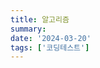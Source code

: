 ```yaml
---
title: 알고리즘
summary:
date: '2024-03-20'
tags: ['코딩테스트']
---
```


[//]: # ()
[//]: # (### 숫자 뒤집기)

[//]: # ()
[//]: # (이 코드는 사용자로부터 배열의 길이와 요소를 입력 받는 기본 틀을 제공해. 이제 남은 부분은 '역순 배열 만들기 로직 구현' 부분을 완성하는 거야. 배열을 역순으로 만드는 로직을 직접 구현해보자. 배열을 뒤집는 가장 간단한 방법 중 하나는 배열의 처음과 끝을 서로 교환하는 것이야. 이 과정을 배열의 중간까지 반복하면 돼.)

[//]: # ()
[//]: # (```java)

[//]: # (public class main)

[//]: # ({)

[//]: # (    public static void main&#40;String[] args&#41; {)

[//]: # (        // 초기 입력 배열 설정)

[//]: # (        int[] arr = {1, 2, 3, 4, 5};)

[//]: # (        int[] result = new int[5];)

[//]: # (        )
[//]: # (        // 1. 역순 배열 만들기 로직 구현)

[//]: # (        for &#40;int i=0; i < result.length; i++&#41;{)

[//]: # (            result[i] = arr[result.length - &#40;i+1&#41;];)

[//]: # (        })

[//]: # ()
[//]: # (        printArray&#40;result&#41;;)

[//]: # ()
[//]: # (        // 2. 제자리에서 배열 요소 뒤집기 로직 구현 -> 메모리 최적화)

[//]: # (        int temp;)

[//]: # (        for &#40;int i = 0; i < arr.length / 2; i++&#41; {)

[//]: # (            temp = arr[i];)

[//]: # (            arr[i] = arr[arr.length - 1 - i];)

[//]: # (            arr[arr.length - 1 - i] = temp;)

[//]: # (        })

[//]: # (        )
[//]: # (        printArray&#40;arr&#41;;)

[//]: # (            )
[//]: # (    })

[//]: # (    )
[//]: # (    // 배열 출력을 위한 메소드)

[//]: # (    public static void printArray&#40;int[] array&#41; {)

[//]: # (        for &#40;int i = 0; i < array.length; i++&#41; {)

[//]: # (            System.out.print&#40;array[i] + &#40;i < array.length - 1 ? ", " : "\n"&#41;&#41;;)

[//]: # (        })

[//]: # (    })

[//]: # (})

[//]: # (```)

[//]: # ()
[//]: # (원본 배열 내에서 요소의 위치를 직접 바꾸는 방법은 추가적인 메모리를 사용하지 않아서 더 효율적이야. 이 방법을 사용하면, 배열의 크기가 커져도 추가 메모리 사용이 없기 때문에 메모리 효율성 측면에서 우수해.)

[//]: # ()
[//]: # (### 문자열 뒤집기)

[//]: # ()
[//]: # (주어진 문자열이 "hello"라면, 이를 뒤집어 "olleh"로 만들어야 해.)

[//]: # ()
[//]: # (문자열도 사실 문자의 배열과 같다고 볼 수 있어. 따라서, 문자열 내의 문자들의 위치를 역순으로 바꿔주면 돼. 자바에서는 StringBuilder 클래스를 사용해서 이 문제를 간단하게 해결할 수 있지만, 문자 배열을 이용해 직접 구현하는 방법도 중요한 학습 포인트가 될 거야.)

[//]: # ()
[//]: # (```java)

[//]: # (public class main)

[//]: # ({)

[//]: # (    public static void main&#40;String[] args&#41; {)

[//]: # (        String str = "hello";)

[//]: # (        String[] strSplit = str.split&#40;""&#41;;)

[//]: # ()
[//]: # (        // 1. 문자열 뒤집기 로직 구현)

[//]: # (        String temp;)

[//]: # (        for&#40;int i=0; i < strSplit.length / 2; i++&#41; {)

[//]: # (            temp = strSplit[i];)

[//]: # (            strSplit[i] = strSplit[strSplit.length - 1 - i];)

[//]: # (            strSplit[strSplit.length - 1 - i] = temp;)

[//]: # (        })

[//]: # (        str = String.join&#40;"", strSplit&#41;;)

[//]: # (    })

[//]: # (})

[//]: # (```)

[//]: # ()
[//]: # (접근 방법은 문자열을 문자 배열로 취급하고, 배열의 요소들을 직접 뒤집어서 문자열을 역순으로 만드는 것이었어. 이 방식은 효율적이고, 문자열을 처리하는 데 있어 유용한 방법 중 하나야. split&#40;""&#41; 메소드를 사용해 문자열을 문자로 구성된 배열로 변환하고, 배열의 앞뒤를 교환하는 방식으로 역순을 만들었어. 마지막으로, String.join&#40;"", strSplit&#41;을 사용하여 문자 배열을 다시 문자열로 합치는 과정을 거쳤어.)

[//]: # ()
[//]: # (StringBuilder를 사용하는 것도 좋은 방법 중 하나임을 기억해둬. 예를 들어, 이 문제를 StringBuilder를 사용해 해결한다면 다음과 같이 더 간단하게 작성할 수 있어)

[//]: # ()
[//]: # (```java)

[//]: # (public class main)

[//]: # ({)

[//]: # (    public static void main&#40;String[] args&#41; {)

[//]: # (        String str = "hello";)

[//]: # (        )
[//]: # (        //  StringBuilder를 이용해서 문자열 뒤집기)

[//]: # (        str = new StringBuilder&#40;str&#41;.reverse&#40;&#41;.toString&#40;&#41;;)

[//]: # (    })

[//]: # (})

[//]: # (```)

[//]: # ()
[//]: # (### 최소공배수, 최대공약수 구하기)

[//]: # ()
[//]: # (최대 공약수는 두 개 이상의 정수의 공통된 약수 중 가장 큰 값이야. 간단히 말해서, 두 수가 주어졌을 때, 이 두 수를 나눌 수 있는 가장 큰 수를 말해. 예를 들어, 48과 18의 공약수는 1, 2, 3, 6이 있는데, 이 중 가장 큰 수는 6이므로 48과 18의 최대 공약수는 6이 되겠지.)

[//]: # ()
[//]: # (최소 공배수는 두 개 이상의 정수의 공통된 배수 중 가장 작은 값이야. 두 수의 공통된 배수는 두 수 모두를 나눌 수 있는 수 중에서 가장 작은 수를 말해. 예를 들어, 48과 18의 배수 중 공통된 배수는 144, 288, 432 등이 있는데, 이 중 가장 작은 수는 144이므로 48과 18의 최소 공배수는 144가 되겠지.)

[//]: # ()
[//]: # (두 개의 자연수가 주어질 때, 이 두 수의 최대 공약수&#40;Greatest Common Divisor, GCD&#41;와 최소 공배수&#40;Least Common Multiple, LCM&#41;를 찾는 프로그램을 작성해야 해.)

[//]: # ()
[//]: # (최대 공약수를 찾는 전통적인 방법 중 하나는 유클리드 호제법을 사용하는 것이야. 두 수 a와 b&#40;a > b&#41;의 최대 공약수는 a를 b로 나눈 나머지 r과 b의 최대 공약수와 같아. 즉, GCD&#40;a, b&#41; = GCD&#40;b, r&#41;이야. 이 과정을 r이 0이 될 때까지 반복하면, 그 때의 b가 최대 공약수가 돼.)

[//]: # ()
[//]: # (```java)

[//]: # (public class main)

[//]: # ({)

[//]: # (    public static void main&#40;String[] args&#41; {)

[//]: # (        int a = 48; // 첫 번째 숫자)

[//]: # (        int b = 18; // 두 번째 숫자)

[//]: # (        )
[//]: # (        // 최대 공약수와 최소 공배수 찾기 로직 구현)

[//]: # (        int gcdValue = gcd&#40;a, b&#41;;)

[//]: # (        int lcmValue = lcm&#40;a, b, gcdValue&#41;;)

[//]: # (        )
[//]: # (        // 결과 출력)

[//]: # (        System.out.print&#40;"gcdValue: " + gcdValue + ", lcmValue: " + lcmValue&#41;;)

[//]: # (    })

[//]: # (    )
[//]: # (    // 최대 공약수를 찾는 메소드)

[//]: # (    public static int gcd&#40;int a, int b&#41; {)

[//]: # (        while &#40;b != 0&#41; {)

[//]: # (            int temp = b;)

[//]: # (            b = a % b;)

[//]: # (            a = temp;)

[//]: # (        })

[//]: # (        return a;)

[//]: # (    })

[//]: # (    )
[//]: # (    // 최소 공배수를 찾는 메소드)

[//]: # (    public static int lcm&#40;int a, int b, int gcdValue&#41; {)

[//]: # (        return &#40;a * b&#41; / gcdValue;)

[//]: # (    })

[//]: # (})

[//]: # ()
[//]: # (```)

[//]: # ()
[//]: # (gcd 메소드는 유클리드 호제법을 사용해 최대 공약수를 계산해.)

[//]: # (lcm 메소드는 계산된 최대 공약수를 사용해 최소 공배수를 구해. 최소 공배수는 두 수의 곱을 최대 공약수로 나눈 값이야.)

[//]: # (메인 메소드에서는 두 수에 대한 최대 공약수와 최소 공배수를 계산하고 결과를 출력해.)

[//]: # ()
[//]: # (### 소수찾기)

[//]: # ()
[//]: # (소수는 1과 자기 자신 외에는 어떤 수로도 나눌 수 없는 1보다 큰 자연수를 의미해. 예를 들어, 2, 3, 5, 7, 11, 13 등이 있지.)

[//]: # ()
[//]: # (소수를 찾는 문제는 여러 방법이 있지만, 가장 대표적인 방법 중 하나는 에라토스테네스의 체 알고리즘을 사용하는 것이야. 이 알고리즘의 기본 아이디어는 다음과 같아:)

[//]: # ()
[//]: # (#### 에라토스테네스의 체 알고리즘의 핵심 원리)

[//]: # ()
[//]: # (모든 숫자는 소수이거나, 소수의 배수 중 하나야. 그러므로, 소수의 배수를 제거하면 남는 숫자는 모두 소수가 돼.)

[//]: # (알고리즘의 핵심은 소수의 배수들을 순차적으로 제거해 나가는 것이야. 이 때, i의 제곱이 N보다 클 때까지만 반복하면 되는 이유는, i의 제곱 미만의 배수들은 이미 이전 소수들의 배수를 제거하는 과정에서 체크되었기 때문이야.)

[//]: # ()
[//]: # (```java)

[//]: # (import java.util.ArrayList;)

[//]: # (import java.util.List;)

[//]: # ()
[//]: # (public class Main {)

[//]: # (    public static void main&#40;String[] args&#41; {)

[//]: # (        int N = 30; // 찾고자 하는 범위의 상한)

[//]: # (        )
[//]: # (        // 에라토스테네스의 체 알고리즘을 사용하여 소수 찾기 로직 구현)

[//]: # (        List<Integer> primeNumbers = findPrimes&#40;N&#41;;)

[//]: # (        System.out.println&#40;primeNumbers.toString&#40;&#41;&#41;; // 결과 출력)

[//]: # (    })

[//]: # (    )
[//]: # (    // 에라토스테네스의 체를 구현한 메소드)

[//]: # (    public static List<Integer> findPrimes&#40;int N&#41; {)

[//]: # (        boolean[] primeCheckes = new boolean[N+1];)

[//]: # (        List<Integer> primes = new ArrayList<>&#40;&#41;;)

[//]: # ()
[//]: # (        for &#40;int i = 2; i <= N; i++&#41; {)

[//]: # (            primeCheckes[i] = true; // 2부터 N까지 true로 초기화)

[//]: # (        })

[//]: # ()
[//]: # (        for &#40;int i = 2; i * i <= N; i++&#41; {)

[//]: # (            if &#40;primeCheckes[i]&#41; {)

[//]: # (                for &#40;int j = i * i; j <= N; j += i&#41; {)

[//]: # (                    primeCheckes[j] = false; // i의 배수들을 false로 설정)

[//]: # (                })

[//]: # (            })

[//]: # (        })

[//]: # ()
[//]: # (        for &#40;int i = 2; i <= N; i++&#41; {)

[//]: # (            if &#40;primeCheckes[i]&#41; {)

[//]: # (                primes.add&#40;i&#41;; // 소수 목록에 추가)

[//]: # (            })

[//]: # (        })

[//]: # ()
[//]: # (        return primes;)

[//]: # (    })

[//]: # (})

[//]: # (```)

[//]: # ()
[//]: # (### 피보나치 수열)

[//]: # ()
[//]: # (피보나치 수열의 N번째 수를 찾는 프로그램을 작성해야 해. 피보나치 수열은 첫 번째 수와 두 번째 수가 1이고, 그 이후의 모든 수는 바로 앞 두 수의 합으로 이루어진 수열이야.)

[//]: # ()
[//]: # (재귀 함수 사용: 간결하고 이해하기 쉽지만, 큰 N에 대해 성능 문제가 발생할 수 있어.)

[//]: # (반복문 사용: 재귀보다 효율적이며, 큰 N에 대해서도 빠르게 결과를 얻을 수 있어.)

[//]: # ()
[//]: # (#### 반복문을 이용한  피보나치 수열)

[//]: # ()
[//]: # (이 코드는 N번째 피보나치 수를 찾기 위해 반복문을 사용한 방법이야. 피보나치 수열의 특성상, 각 숫자는 바로 앞의 두 숫자의 합이기 때문에, 두 변수를 사용하여 이전 두 숫자를 저장하고 갱신해 나가며 N번째 수를 찾아가는 방식이야.)

[//]: # ()
[//]: # (```java)

[//]: # (public class main  {)

[//]: # (    public static void main&#40;String[] args&#41; {)

[//]: # (        int N = 10; // 찾고자 하는 피보나치 수열의 위치)

[//]: # (        )
[//]: # (        // 피보나치 수열의 N번째 수를 찾는 로직 구현)

[//]: # (        int result = fibonacci&#40;N&#41;;)

[//]: # (        )
[//]: # (        // 결과 출력)

[//]: # (        System.out.println&#40;"The " + N + "th Fibonacci number is: " + result&#41;;)

[//]: # (    })

[//]: # (    )
[//]: # (    // 피보나치 수열을 구하는 함수 &#40;반복문 사용&#41;)

[//]: # (    public static int fibonacci&#40;int N&#41; {)

[//]: # (        if&#40;N <= 1&#41;{)

[//]: # (            return N;)

[//]: # (        })

[//]: # (        int a = 0;)

[//]: # (        int b = 1;)

[//]: # (        int next = 0;)

[//]: # (        for&#40;int i=2; i<=N; i++&#41;{)

[//]: # (            next = a + b;)

[//]: # (            a = b;)

[//]: # (            b = next;)

[//]: # (        })

[//]: # (        return b;)

[//]: # (    })

[//]: # (})

[//]: # (```)

[//]: # ()
[//]: # (```python)

[//]: # (def fibonacci&#40;n, memo={}&#41;:)

[//]: # (    # 기본 조건)

[//]: # (    if n in memo:)

[//]: # (        return memo[n])

[//]: # (    elif n <= 2:)

[//]: # (        return 1)

[//]: # (        )
[//]: # (    memo[n] = fibonacci&#40;n-1, memo&#41; + fibonacci&#40;n-2, memo&#41;)

[//]: # (    return memo[n])

[//]: # ()
[//]: # (# 테스트 케이스)

[//]: # (print&#40;fibonacci&#40;3&#41;&#41;  # 예상 출력: 2)

[//]: # (print&#40;fibonacci&#40;5&#41;&#41;  # 예상 출력: 5)

[//]: # (```)

[//]: # ()
[//]: # (#### 행렬 거듭제곱을 이용한 피보나치 수열)

[//]: # ()
[//]: # (행렬 거듭제곱을 빠르게 계산하는 알고리즘&#40;예: 분할 정복을 이용한 거듭제곱&#41;으로 N번째 피보나치 수를 더 빠르게 구할 수 있어. 이 방법의 시간 복잡도는 O&#40;log N&#41;으로, 매우 큰 N에 대해서도 효율적으로 계산할 수 있어.)

[//]: # ()
[//]: # (```java)

[//]: # (public class FibonacciMatrix {)

[//]: # (    public static void main&#40;String[] args&#41; {)

[//]: # (        int N = 10;)

[//]: # (        int[][] result = fibonacci&#40;N&#41;;)

[//]: # (        System.out.println&#40;"The " + N + "th Fibonacci number is: " + result[0][1]&#41;;)

[//]: # (    })

[//]: # ()
[//]: # (    // 피보나치 수를 계산하는 메서드)

[//]: # (    public static int[][] fibonacci&#40;int N&#41; {)

[//]: # (        int[][] base = {{1, 1}, {1, 0}};)

[//]: # (        return matrixPower&#40;base, N&#41;;)

[//]: # (    })

[//]: # ()
[//]: # (    // 행렬 거듭제곱을 계산하는 메서드 &#40;분할 정복 방법&#41;)

[//]: # (    public static int[][] matrixPower&#40;int[][] base, int exponent&#41; {)

[//]: # (        if &#40;exponent == 1&#41; {)

[//]: # (            return base;)

[//]: # (        } else if &#40;exponent % 2 == 0&#41; {)

[//]: # (            int[][] half = matrixPower&#40;base, exponent / 2&#41;;)

[//]: # (            return matrixMultiply&#40;half, half&#41;;)

[//]: # (        } else {)

[//]: # (            int[][] half = matrixPower&#40;base, &#40;exponent - 1&#41; / 2&#41;;)

[//]: # (            return matrixMultiply&#40;matrixMultiply&#40;half, half&#41;, base&#41;;)

[//]: # (        })

[//]: # (    })

[//]: # ()
[//]: # (    // 두 행렬을 곱하는 메서드)

[//]: # (    public static int[][] matrixMultiply&#40;int[][] a, int[][] b&#41; {)

[//]: # (        int[][] result = new int[2][2];)

[//]: # (        for &#40;int i = 0; i < 2; i++&#41; {)

[//]: # (            for &#40;int j = 0; j < 2; j++&#41; {)

[//]: # (                for &#40;int k = 0; k < 2; k++&#41; {)

[//]: # (                    result[i][j] += a[i][k] * b[k][j];)

[//]: # (                })

[//]: # (            })

[//]: # (        })

[//]: # (        return result;)

[//]: # (    })

[//]: # (})

[//]: # ()
[//]: # (```)

[//]: # ()
[//]: # (#### 메모이제이션 방법을 이용한 피보나치 수열)

[//]: # ()
[//]: # (```java)

[//]: # (public class main {)

[//]: # (    private static int[] memo;)

[//]: # ()
[//]: # (    public static void main&#40;String[] args&#41; {)

[//]: # (        System.out.println&#40;doit&#40;2&#41;&#41;;)

[//]: # (        System.out.println&#40;doit&#40;5&#41;&#41;;)

[//]: # (    })

[//]: # ()
[//]: # (    public static int doit&#40;int n&#41;{)

[//]: # (        memo = new int[n+1];)

[//]: # ()
[//]: # (        for&#40;int i = 0; i <= n; i++&#41; {)

[//]: # (            memo[i] = -1;)

[//]: # (        })

[//]: # ()
[//]: # (        return fib&#40;n&#41;;)

[//]: # (    })

[//]: # (    )
[//]: # (    public static int fib&#40;int n&#41; {)

[//]: # (        if&#40;memo[n] != -1&#41;{)

[//]: # (            return memo[n];)

[//]: # (        })

[//]: # ()
[//]: # (        if&#40;n <= 1&#41; {)

[//]: # (            return n;)

[//]: # (        })

[//]: # ()
[//]: # (        memo[n] = fib&#40;n-1&#41; + fib&#40;n-2&#41;;)

[//]: # (        return memo[n];)

[//]: # (    })

[//]: # ()
[//]: # (    )
[//]: # (})

[//]: # (```)

[//]: # ()
[//]: # (메모이제이션 방법으로 계산하는 자바 코드야. doit 메소드에서 피보나치 수를 계산하기 전에 메모이제이션을 위한 배열 memo를 초기화하고, fib 메소드를 통해 실제 계산을 진행해. 이렇게 하면, 피보나치 수를 효율적으로 계산할 수 있어.)

[//]: # ()
[//]: # (### 이진 검색 구현하기)

[//]: # ()
[//]: # (정렬된 배열과 타겟 숫자가 주어졌을 때, 이진 검색을 사용하여 타겟 숫자의 인덱스를 찾아라. 만약 타겟 숫자가 배열 내에 없다면 -1을 반환해라.)

[//]: # ()
[//]: # (*문제 해결 방법*)

[//]: # ()
[//]: # (1. 배열의 가장 낮은 인덱스를 low, 가장 높은 인덱스를 high로 설정한다.)

[//]: # (2. 배열의 중간 지점을 mid로 정하고, mid 인덱스의 요소가 타겟 숫자인지 확인한다.)

[//]: # (3. 만약 mid 인덱스의 요소가 타겟 숫자보다 크다면, 타겟 숫자는 mid의 왼쪽에 있으므로 high를 mid - 1로 조정한다.)

[//]: # (4. 만약 mid 인덱스의 요소가 타겟 숫자보다 작다면, 타겟 숫자는 mid의 오른쪽에 있으므로 low를 mid + 1로 조정한다.)

[//]: # (5. low가 high보다 커지면, 타겟 숫자가 배열 내에 없는 것으로 간주하고 -1을 반환한다.)

[//]: # (6. 위 과정을 반복하면서 타겟 숫자의 인덱스를 찾는다.)

[//]: # ()
[//]: # (```java)

[//]: # (public class main {)

[//]: # (    public static void main&#40;String[] args&#41; {)

[//]: # (        int[] nums = {-1, 0, 3, 5, 9, 12}; // 정렬된 배열)

[//]: # (        int target = 9; // 찾고자 하는 타겟 숫자)

[//]: # (        )
[//]: # (        int result = binarySearch&#40;nums, target&#41;;)

[//]: # (        System.out.println&#40;"Index of target &#40;" + target + "&#41;: " + result&#41;;)

[//]: # (    })

[//]: # ()
[//]: # (    public static int binarySearch&#40;int[] nums, int target&#41; {)

[//]: # (        int low = 0, high = nums.length - 1;)

[//]: # ()
[//]: # (        while &#40;low <= high&#41; {)

[//]: # (            int mid = low + &#40;high - low&#41; / 2;)

[//]: # ()
[//]: # (            if &#40;nums[mid] == target&#41; {)

[//]: # (                return mid;)

[//]: # (            } else if &#40;nums[mid] < target&#41; {)

[//]: # (                low = mid + 1;)

[//]: # (            } else {)

[//]: # (                high = mid - 1;)

[//]: # (            })

[//]: # (        })

[//]: # ()
[//]: # (        return -1;)

[//]: # (    })

[//]: # (})

[//]: # (```)

[//]: # ()
[//]: # (변형 숫자의 제곱근 찾기)

[//]: # ()
[//]: # (```java)

[//]: # (public class main {)

[//]: # (    public static void main&#40;String[] args&#41; {)

[//]: # (        int x1 = 4;)

[//]: # (        int x2 = 8;)

[//]: # (        )
[//]: # (        Solution solution = new Solution&#40;&#41;;)

[//]: # (        )
[//]: # (        System.out.println&#40;x1 + "'s square root: " + solution.mySqrt&#40;x1&#41;&#41;;)

[//]: # (        System.out.println&#40;x2 + "'s square root: " + solution.mySqrt&#40;x2&#41;&#41;;)

[//]: # (    })

[//]: # (    )
[//]: # (    static class Solution {)

[//]: # (        public int mySqrt&#40;int x&#41; {)

[//]: # (            long start = 0, end = x;)

[//]: # (            while &#40;start <= end&#41; {)

[//]: # (                long mid = start + &#40;end - start&#41; / 2;)

[//]: # (                long sqrt = mid * mid;)

[//]: # (                if&#40;sqrt == x&#41;{)

[//]: # (                    return &#40;int&#41; mid;)

[//]: # (                } else if&#40;sqrt < x&#41;{)

[//]: # (                    start = mid + 1;)

[//]: # (                } else {)

[//]: # (                    end = mid - 1;)

[//]: # (                })

[//]: # (            })

[//]: # (            return &#40;int&#41;end;)

[//]: # (        })

[//]: # (    })

[//]: # (})

[//]: # (```)

[//]: # ()
[//]: # (### 두 수의 합 찾기)

[//]: # ()
[//]: # (정수 배열 nums와 타겟 숫자 target이 주어질 때, nums 배열 내 두 숫자의 합이 target이 되게 하는 두 숫자의 인덱스를 배열로 반환해야 해. 각 입력에 정확히 하나의 솔루션이 있다고 가정하며, 같은 요소를 두 번 사용할 수 없어.)

[//]: # ()
[//]: # (*문제 해결 방법*)

[//]: # ()
[//]: # (1. 배열을 순회하면서 각 요소를 검사해.)

[//]: # (2. 현재 요소와 타겟 숫자 사이의 차이를 계산하고, 이 차이가 해시 테이블 내에 이미 존재하는지 확인해.)

[//]: # (3. 만약 차이가 해시 테이블 내에 존재한다면, 현재 요소의 인덱스와 차이가 존재하는 요소의 인덱스를 배열로 반환해.)

[//]: # (4. 그렇지 않다면, 현재 요소와 해당 인덱스를 해시 테이블에 저장해.)

[//]: # ()
[//]: # (```java)

[//]: # (import java.util.HashMap;)

[//]: # (import java.util.Map;)

[//]: # ()
[//]: # (public class main {)

[//]: # (    public static void main&#40;String[] args&#41; {)

[//]: # (        int[] nums = {2, 7, 11, 15};)

[//]: # (        int target = 9;)

[//]: # (        )
[//]: # (        int[] result = twoSum&#40;nums, target&#41;;)

[//]: # (        System.out.println&#40;"Indices of the two numbers are: [" + result[0] + ", " + result[1] + "]"&#41;;)

[//]: # (    })

[//]: # ()
[//]: # (    public static int[] twoSum&#40;int[] nums, int target&#41; {)

[//]: # (        Map<Integer, Integer> numMap = new HashMap<>&#40;&#41;;)

[//]: # (        for&#40;int i=0; i < nums.length; i++&#41;{)

[//]: # (            int complement = target - nums[i];)

[//]: # (            if&#40;numMap.containsKey&#40;complement&#41;&#41; {)

[//]: # (                return new int[] {numMap.get&#40;complement&#41;, i};)

[//]: # (            })

[//]: # (            numMap.put&#40;nums[i], i&#41;;)

[//]: # (        })

[//]: # ()
[//]: # (        throw new IllegalArgumentException&#40;"error"&#41;;)

[//]: # (    })

[//]: # (})

[//]: # (```)

[//]: # ()
[//]: # (### 회문 판별하기)

[//]: # ()
[//]: # (주어진 문자열이 회문인지 아닌지를 판별하는 함수를 작성해야 해. 여기서 고려해야 할 것은, 대소문자를 구분하지 않고, 영문자와 숫자만을 대상으로 판별한다는 점이야.)

[//]: # ()
[//]: # (*문제 해결 방법*)

[//]: # ()
[//]: # (1. 문자열을 전처리하여 영문자와 숫자만 남기고, 모두 소문자로 변환한다.)

[//]: # (2. 전처리된 문자열의 앞뒤를 차례대로 비교해 나가면서 회문인지 확인한다.)

[//]: # (3. 전체 문자열을 반으로 나누어 비교하면 충분하다. 문자열의 길이가 홀수라면 중앙 문자는 비교에서 제외한다.)

[//]: # ()
[//]: # (```java)

[//]: # (public class Main {)

[//]: # (    public static void main&#40;String[] args&#41; {)

[//]: # (        String s = "A man, a plan, a canal: Panama";)

[//]: # (        boolean isPalindrome = isPalindrome&#40;s&#41;;)

[//]: # (        System.out.println&#40;"Is palindrome: " + isPalindrome&#41;;)

[//]: # (    })

[//]: # ()
[//]: # (    public static boolean isPalindrome&#40;String s&#41; {)

[//]: # (        String filteredString = s.replaceAll&#40;"[^a-zA-Z0-9]", ""&#41;.toLowerCase&#40;&#41;;)

[//]: # ()
[//]: # (        for&#40;int i = 0; i < filteredString.length&#40;&#41; / 2; i++&#41;{)

[//]: # (            if&#40;filteredString.charAt&#40;i&#41; != filteredString.charAt&#40;filteredString.length&#40;&#41; - 1 - i&#41;&#41;{            )

[//]: # (                return false;)

[//]: # (            })

[//]: # (        })

[//]: # (        )
[//]: # (        return true; // 회문임)

[//]: # (    })

[//]: # (})

[//]: # (```)

[//]: # ()
[//]: # (### 연속된 부분 배열의 최대 합 찾기)

[//]: # ()
[//]: # (정수로 이루어진 배열이 주어졌을 때, 그 배열의 연속된 부분 배열&#40;subarray&#41; 중에서 합이 최대가 되는 부분 배열의 합을 찾아라.)

[//]: # ()
[//]: # (*문제 해결 방법*)

[//]: # ()
[//]: # (*카데인 알고리즘&#40;Kadane's Algorithm&#41;* 사용해  이것은 현재까지의 부분 최대합을 계속 추적하면서 배열을 한 번만 순회해 최대 부분 배열의 합을 찾는 방법이야.)

[//]: # (각 단계에서, 현재 요소를 포함한 부분 배열의 최대 합을 계산하고, 이 값이 최대 합보다 큰지 비교해. 최대 합을 갱신해 가면서 배열의 끝에 도달할 때까지 이 과정을 반복해.)

[//]: # ()
[//]: # (```java)

[//]: # (public class MaxSubarraySum {)

[//]: # (    public static void main&#40;String[] args&#41; {)

[//]: # (        int[] nums = {-2, 1, -3, 4, -1, 2, 1, -5, 4};)

[//]: # (        int maxSum = maxSubArray&#40;nums&#41;;)

[//]: # (        System.out.println&#40;"Maximum subarray sum is: " + maxSum&#41;;)

[//]: # (    })

[//]: # ()
[//]: # (    public static int maxSubArray&#40;int[] nums&#41; {)

[//]: # (        int maxSoFar = nums[0], maxEndingHere = nums[0];)

[//]: # (        for &#40;int i = 1; i < nums.length; i++&#41; {)

[//]: # (            // 현재 요소를 포함시킨 부분 배열의 최대 합 계산)

[//]: # (            maxEndingHere = Math.max&#40;nums[i], maxEndingHere + nums[i]&#41;;)

[//]: # (            // 최대 부분 배열 합 갱신)

[//]: # (            maxSoFar = Math.max&#40;maxSoFar, maxEndingHere&#41;;)

[//]: # (        })

[//]: # (        return maxSoFar;)

[//]: # (    })

[//]: # (})

[//]: # (```)

[//]: # ()
[//]: # (#### 카데인 알고리즘의 기본 원리)

[//]: # ()
[//]: # (카데인 알고리즘은 두 개의 변수를 사용해 배열을 한 번만 순회하면서 문제를 해결해:)

[//]: # ()
[//]: # (maxEndingHere: 배열의 각 위치에서 끝나는 최대 부분 배열의 합. 이 값은 현재까지의 최대 부분 배열의 합을 나타내며, 현재 요소를 포함하여 계산되어야 해. 만약 maxEndingHere가 음수가 되면, 새로운 부분 배열의 시작점을 고려할 수 있어. 즉, maxEndingHere = Math.max&#40;nums[i], maxEndingHere + nums[i]&#41;를 통해 계산돼.)

[//]: # (maxSoFar: 지금까지 찾은 최대 부분 배열의 합. 이 값은 maxEndingHere의 값이 갱신될 때마다 최대값을 비교하여 업데이트될 수 있어. 즉, maxSoFar = Math.max&#40;maxSoFar, maxEndingHere&#41;로 계산돼.)

[//]: # ()
[//]: # (#### 알고리즘의 작동 방식)

[//]: # ()
[//]: # (배열의 첫 번째 요소를 maxEndingHere와 maxSoFar의 초기값으로 설정해.)

[//]: # (배열의 두 번째 요소부터 시작해 각 요소에 대해 다음을 수행해:)

[//]: # (현재 요소를 포함시킨 최대 부분 배열의 합&#40;maxEndingHere&#41;을 계산해. 여기서 현재 요소 자체와 현재 요소를 포함한 이전의 부분 배열의 합 중 더 큰 값을 선택해.)

[//]: # (maxSoFar를 maxEndingHere와 비교하여 필요한 경우 갱신해.)

[//]: # (모든 요소를 검사한 후 maxSoFar가 전체 배열의 최대 부분 배열의 합이 돼.)

[//]: # ()
[//]: # (#### 순회 방식)

[//]: # ()
[//]: # (```md)

[//]: # (초기 상태: maxEndingHere = 0, maxSoFar = -∞ &#40;혹은 배열의 첫 번째 요소로 초기화할 수도 있음&#41;)

[//]: # ()
[//]: # (순회 과정)

[//]: # (i=0 &#40;요소: -2&#41;, maxEndingHere = max&#40;-2, 0 + &#40;-2&#41;&#41; = -2, maxSoFar = max&#40;-∞, -2&#41; = -2)

[//]: # (i=1 &#40;요소: 1&#41;, maxEndingHere = max&#40;1, -2 + 1&#41; = 1, maxSoFar = max&#40;-2, 1&#41; = 1)

[//]: # (i=2 &#40;요소: -3&#41;, maxEndingHere = max&#40;-3, 1 + &#40;-3&#41;&#41; = -2, maxSoFar = max&#40;1, -2&#41; = 1)

[//]: # (i=3 &#40;요소: 4&#41;, maxEndingHere = max&#40;4, -2 + 4&#41; = 4, maxSoFar = max&#40;1, 4&#41; = 4)

[//]: # (i=4 &#40;요소: -1&#41;, maxEndingHere = max&#40;-1, 4 + &#40;-1&#41;&#41; = 3, maxSoFar = max&#40;4, 3&#41; = 4)

[//]: # (i=5 &#40;요소: 2&#41;, maxEndingHere = max&#40;2, 3 + 2&#41; = 5, maxSoFar = max&#40;4, 5&#41; = 5)

[//]: # (i=6 &#40;요소: 1&#41;, maxEndingHere = max&#40;1, 5 + 1&#41; = 6, maxSoFar = max&#40;5, 6&#41; = 6)

[//]: # (i=7 &#40;요소: -5&#41;, maxEndingHere = max&#40;-5, 6 + &#40;-5&#41;&#41; = 1, maxSoFar = max&#40;6, 1&#41; = 6)

[//]: # (i=8 &#40;요소: 4&#41;, maxEndingHere = max&#40;4, 1 + 4&#41; = 5, maxSoFar = max&#40;6, 5&#41; = 6)

[//]: # ()
[//]: # (순회 완료)

[//]: # (순회가 완료되었을 때, maxSoFar의 값이 6으로, 이는 주어진 배열의 연속된 부분 배열 중 최대 합을 나타내. 이 최대 합을 가진 연속된 부분 배열은 [4, -1, 2, 1]로, 합이 6이 되는 부분이야.)

[//]: # (```)

[//]: # ()
[//]: # (#### 기출변형)

[//]: # ()
[//]: # (**"최대 수익 구하기"**에 관한 문제입니다. 주식의 일일 가격이 주어졌을 때, 한 번의 거래로 얻을 수 있는 최대 수익을 계산해야 합니다. 여기서 한 번의 거래는 주식을 한 번 사고 팔아 수익을 얻는 것을 의미합니다.)

[//]: # ()
[//]: # (주어진 배열 prices는 여러 날에 걸친 주식의 가격을 나타냅니다. prices[i]는 주식이 i번째 날에 가지는 가격입니다. 단 한 번의 거래로 얻을 수 있는 최대 수익을 반환하세요. 만약 어떤 거래로도 수익을 얻을 수 없다면 0을 반환하세요.)

[//]: # ()
[//]: # (```java)

[//]: # (public class main {)

[//]: # (    public static void main&#40;String[] args&#41; {)

[//]: # (        int[] prices1 = {7, 1, 5, 3, 6, 4};)

[//]: # (        int[] prices2 = {7, 6, 4, 3, 1};)

[//]: # (        )
[//]: # (        Solution solution = new Solution&#40;&#41;;)

[//]: # (        )
[//]: # (        System.out.println&#40;"Maximum profit for prices1: " + solution.maxProfit&#40;prices1&#41;&#41;;)

[//]: # (        System.out.println&#40;"Maximum profit for prices2: " + solution.maxProfit&#40;prices2&#41;&#41;;)

[//]: # (    })

[//]: # (    )
[//]: # (    static class Solution {)

[//]: # (        public int maxProfit&#40;int[] prices&#41; {)

[//]: # (            int minPrice = Integer.MAX_VALUE, maxProfit = 0;)

[//]: # ()
[//]: # (            for &#40;int i=0; i < prices.length; i++&#41;{            )

[//]: # (                minPrice = Math.min&#40;prices[i], minPrice&#41;;)

[//]: # (                int profit = prices[i] - minPrice;)

[//]: # (                maxProfit = Math.max&#40;maxProfit, profit&#41;;)

[//]: # (            })

[//]: # ()
[//]: # (            return maxProfit;)

[//]: # (        })

[//]: # (    })

[//]: # (})

[//]: # (```)

[//]: # ()
[//]: # (### 회전된 정렬된 배열에서 최소값 찾기)

[//]: # ()
[//]: # (정렬된 배열이 있고, 이 배열이 미리 알려지지 않은 특정 피벗을 기준으로 회전되었다고 가정해. 예를 들어, 배열 [0,1,2,4,5,6,7]이 있을 때, 이 배열을 3번째 인덱스에서 회전시키면 [4,5,6,7,0,1,2]가 돼. 이런 회전된 배열에서 최소값을 찾는 함수를 작성해야 해.)

[//]: # ()
[//]: # (회전된 정렬된 배열에서는 배열의 일부가 여전히 정렬되어 있음을 이용할 수 있어. 이진 검색과 유사한 방식으로 문제를 접근하지만, 중간점&#40;middle&#41;을 기준으로 어느 쪽이 정렬된 상태인지 판별하고, 최소값이 포함될 가능성이 있는 쪽을 선택하여 검색 범위를 좁혀 나가야 해.)

[//]: # (시작점&#40;start&#41;과 종료점&#40;end&#41; 사이에서 중간점&#40;middle&#41;을 찾고, 중간점이 시작점보다 큰지, 또는 종료점보다 작은지를 검사하여 검색 범위를 좁혀 나가면서 최소값을 찾아야 해.)

[//]: # ()
[//]: # (```java)

[//]: # (public class FindMinimumInRotatedSortedArray {)

[//]: # (    public static void main&#40;String[] args&#41; {)

[//]: # (        int[] nums = {5,6,7,0,1,2,3};)

[//]: # (        int min = findMin&#40;nums&#41;;)

[//]: # (        System.out.println&#40;"The minimum element is " + min&#41;;)

[//]: # (    })

[//]: # ()
[//]: # (    public static int findMin&#40;int[] nums&#41; {)

[//]: # (        int start = 0, end = nums.length - 1;)

[//]: # (        while &#40;start < end&#41; {)

[//]: # (            int mid = start + &#40;end - start&#41; / 2;)

[//]: # (            if &#40;nums[mid] > nums[end]&#41; {)

[//]: # (                // 최소값은 mid보다 오른쪽에 있음)

[//]: # (                start = mid + 1;)

[//]: # (            } else {)

[//]: # (                // 최소값은 mid 이하에 있음)

[//]: # (                end = mid;)

[//]: # (            })

[//]: # (        })

[//]: # (        return nums[start]; // 또는 nums[end]; 둘 다 같은 위치를 가리킴)

[//]: # (    })

[//]: # (})

[//]: # (```)

[//]: # ()
[//]: # (### 정수를 로마 숫자로 변환하기)

[//]: # ()
[//]: # (로마 숫자는 일곱 개의 다른 기호로 나타납니다: I, V, X, L, C, D와 M입니다.)

[//]: # ()
[//]: # (기호 값)

[//]: # (I 1)

[//]: # (V 5)

[//]: # (X 10)

[//]: # (L 50)

[//]: # (C 100)

[//]: # (D 500)

[//]: # (M 1000)

[//]: # (예를 들어, 로마 숫자 2는 II로 쓰이며, 단순히 두 개의 1을 나란히 쓴 것과 같습니다. 12는 XII로 쓰이며, 이는 X + II입니다. 27은 XXVII, 즉 XX + V + II입니다.)

[//]: # ()
[//]: # (로마 숫자는 보통 왼쪽에서 오른쪽으로 큰 숫자에서 작은 숫자 순으로 쓰입니다. 하지만 네 가지 특별한 경우에는 작은 숫자가 큰 숫자의 왼쪽에 옵니다.)

[//]: # ()
[//]: # (IV &#40;4&#41;)

[//]: # (IX &#40;9&#41;)

[//]: # (XL &#40;40&#41;)

[//]: # (XC &#40;90&#41;)

[//]: # (CD &#40;400&#41;)

[//]: # (CM &#40;900&#41;)

[//]: # (주어진 정수를 로마 숫자로 변환하는 프로그램을 작성하세요.)

[//]: # ()
[//]: # (이 문제를 해결하기 위해, 가장 큰 값부터 시작하여 주어진 숫자를 줄여나갈 수 있는 로마 숫자의 값을 찾아 문자열에 추가하는 방식으로 접근할 수 있습니다. 각 단계에서 사용할 수 있는 가장 큰 값을 찾아 그 값을 주어진 숫자에서 빼고, 해당 로마 숫자를 결과 문자열에 추가합니다. 이 과정을 주어진 숫자가 0이 될 때까지 반복합니다.)

[//]: # ()
[//]: # (```java)

[//]: # (static class Solution {)

[//]: # (    public String intToRoman&#40;int num&#41; {)

[//]: # (        int[] values = {1000, 900, 500, 400, 100, 90, 50, 40, 10, 9, 5, 4, 1};)

[//]: # (        String[] symbols = {"M", "CM", "D", "CD", "C", "XC", "L", "XL", "X", "IX", "V", "IV", "I"};)

[//]: # (        )
[//]: # (        StringBuilder roman = new StringBuilder&#40;&#41;;)

[//]: # (        )
[//]: # (        for &#40;int i = 0; i < values.length; i++&#41; {)

[//]: # (            while &#40;num >= values[i]&#41; {)

[//]: # (                num -= values[i];)

[//]: # (                roman.append&#40;symbols[i]&#41;;)

[//]: # (            })

[//]: # (        })

[//]: # (        )
[//]: # (        return roman.toString&#40;&#41;;)

[//]: # (    })

[//]: # (})

[//]: # (```)

[//]: # ()
[//]: # (### 유효한 괄호 검사)

[//]: # ()
[//]: # (주어진 문자열 s가 유효한 괄호로만 구성되어 있는지 확인하세요. 유효한 괄호 문자열이란 다음과 같은 조건을 만족하는 문자열입니다:)

[//]: # ()
[//]: # (열린 괄호는 반드시 같은 타입의 괄호로만 닫혀야 합니다.)

[//]: # (열린 괄호는 올바른 순서로 닫혀야 합니다.)

[//]: # ()
[//]: # (```java)

[//]: # (static class Solution {)

[//]: # (    public boolean isValid&#40;String s&#41; {)

[//]: # (        Stack<Character> stack = new Stack<>&#40;&#41;;)

[//]: # (        for &#40;char c : s.toCharArray&#40;&#41;&#41; {)

[//]: # (            if &#40;c == '&#40;'&#41; stack.push&#40;'&#41;'&#41;;)

[//]: # (            else if &#40;c == '['&#41; stack.push&#40;']'&#41;;)

[//]: # (            else if &#40;c == '{'&#41; stack.push&#40;'}'&#41;;)

[//]: # (            else if &#40;stack.isEmpty&#40;&#41; || stack.pop&#40;&#41; != c&#41; return false;)

[//]: # (        })

[//]: # (        return stack.isEmpty&#40;&#41;;)

[//]: # (    })

[//]: # (})

[//]: # (```)

[//]: # ()
[//]: # (### 슬라이딩 윈도우&#40;Sliding Window&#41; 알고리즘)

[//]: # ()
[//]: # (슬라이딩 윈도우 알고리즘은 배열이나 리스트의 일정 범위의 요소들을 연속적으로 살펴보면서 문제를 해결하는 기법입니다. "윈도우"는 배열의 연속적인 부분을 의미하며, 이 윈도우를 배열 전체를 훑을 때까지 한 칸씩 "슬라이드"시키면서 각 위치에서의 문제&#40;예: 최대합, 최소값, 특정 조건 만족 여부 등&#41;를 해결합니다.)

[//]: # ()
[//]: # (슬라이딩 윈도우의 주요 특징:)

[//]: # (고정된 크기의 윈도우: 윈도우의 크기가 고정되어 있고, 이 윈도우를 배열의 시작부터 끝까지 이동시키면서 각 위치에서 문제를 해결합니다.)

[//]: # (가변 크기의 윈도우: 윈도우의 크기가 고정되어 있지 않고, 문제의 조건을 만족시키기 위해 윈도우의 시작점과 끝점을 동적으로 조정합니다.)

[//]: # ()
[//]: # (슬라이딩 윈도우 사용 예시:)

[//]: # (최대 합 구하기: 주어진 배열에서 크기가 k인 연속된 부분 배열의 최대 합을 찾습니다.)

[//]: # (최소 길이 부분 배열 찾기: 주어진 배열에서 합이 특정 값 s 이상이 되는 가장 짧은 연속된 부분 배열을 찾습니다.)

[//]: # (문자열에서 모든 문자 포함하는 최소 윈도우 찾기: 문자열 S에서 문자열 T의 모든 문자를 포함하는 최소 크기의 부분 문자열을 찾습니다.)

[//]: # ()
[//]: # (슬라이딩 윈도우 알고리즘의 장점:)

[//]: # (효율성: 특정 조건을 만족하는 최적의 해를 찾기 위해 배열이나 문자열을 한 번만 순회하므로, 일반적으로 시간 복잡도가 낮습니다.)

[//]: # (직관적: 윈도우를 슬라이딩하면서 문제를 해결하는 과정이 직관적이고 이해하기 쉽습니다.)

[//]: # (구현 방법:)

[//]: # (시작점과 끝점 초기화: 윈도우의 시작점과 끝점을 배열의 시작 부분에 초기화합니다.)

[//]: # (윈도우의 끝점 이동: 조건을 만족할 때까지 윈도우의 끝점을 이동시킵니다.)

[//]: # (윈도우의 시작점 이동: 조건을 만족하는 상태에서 더 최적의 해를 찾기 위해 윈도우의 시작점을 이동시킵니다.)

[//]: # (최적의 해 갱신: 윈도우를 이동시키면서 문제의 조건에 따라 최적의 해를 갱신합니다.)

[//]: # ()
[//]: # (#### 부분 문자열이 포함된 최소 윈도우 찾기)

[//]: # ()
[//]: # (이 문제에서는 문자열 S와 T가 주어졌을 때, S에서 T의 모든 문자를 포함하는 최소 크기의 부분 문자열을 찾아야 합니다. 만약 S 내에 T의 모든 문자를 포함하는 부분 문자열이 여러 개 있다면, 그 중 가장 짧은 부분 문자열을 반환합니다. 만약 그러한 부분 문자열이 없다면, 빈 문자열을 반환합니다.)

[//]: # ()
[//]: # (예시:)

[//]: # ()
[//]: # (입력: S = "ADOBECODEBANC", T = "ABC")

[//]: # ()
[//]: # (출력: "BANC")

[//]: # ()
[//]: # (입력: S = "a", T = "a")

[//]: # ()
[//]: # (출력: "a")

[//]: # ()
[//]: # (입력: S = "a", T = "aa")

[//]: # ()
[//]: # (출력: "")

[//]: # ()
[//]: # (```java)

[//]: # (public class main {)

[//]: # (    public static void main&#40;String[] args&#41; {)

[//]: # (        String S1 = "ADOBECODEBANC";)

[//]: # (        String T1 = "ABC";)

[//]: # (        )
[//]: # (        String S2 = "a";)

[//]: # (        String T2 = "a";)

[//]: # ()
[//]: # (        String S3 = "a";)

[//]: # (        String T3 = "aa";)

[//]: # ()
[//]: # (        Solution solution = new Solution&#40;&#41;;)

[//]: # ()
[//]: # (        System.out.println&#40;"Minimum window substring for S1: " + solution.minWindow&#40;S1, T1&#41;&#41;;)

[//]: # (        System.out.println&#40;"Minimum window substring for S2: " + solution.minWindow&#40;S2, T2&#41;&#41;;)

[//]: # (        System.out.println&#40;"Minimum window substring for S3: " + solution.minWindow&#40;S3, T3&#41;&#41;;)

[//]: # (    })

[//]: # (    )
[//]: # (    static class Solution {)

[//]: # (        public String minWindow&#40;String s, String t&#41; {)

[//]: # (            // 답란)

[//]: # (        })

[//]: # (    })

[//]: # (})

[//]: # ()
[//]: # (```)

[//]: # ()
[//]: # (```java)

[//]: # (import java.util.List;)

[//]: # (import java.util.ArrayList;)

[//]: # ()
[//]: # (public class main {)

[//]: # (    public static void main&#40;String[] args&#41; {)

[//]: # (        int[] candidates1 = {2,3,6,7};)

[//]: # (        int target1 = 7;)

[//]: # (        )
[//]: # (        int[] candidates2 = {2,3,5};)

[//]: # (        int target2 = 8;)

[//]: # ()
[//]: # (        Solution solution = new Solution&#40;&#41;;)

[//]: # ()
[//]: # (        System.out.println&#40;"Combinations for target1: " + solution.combinationSum&#40;candidates1, target1&#41;&#41;;)

[//]: # (        System.out.println&#40;"Combinations for target2: " + solution.combinationSum&#40;candidates2, target2&#41;&#41;;)

[//]: # (    })

[//]: # (    )
[//]: # (    static class Solution {)

[//]: # (        // 결과를 저장할 리스트와 현재 조합을 추적할 임시 리스트를 사용합니다.)

[//]: # (        // candidates 배열을 순회하면서, 현재 숫자를 선택하거나 선택하지 않는 모든 경우를 탐색합니다.)

[//]: # (        // 재귀 호출을 사용해, 선택한 숫자를 임시 리스트에 추가하고 target에서 빼면서 목표값에 도달했는지 확인합니다.)

[//]: # (        // 목표값에 도달하면 현재 조합을 결과 리스트에 추가합니다. target을 초과하면 현재 경로를 더 이상 탐색하지 않습니다.)

[//]: # (        // 각 단계에서 선택을 되돌리고&#40;Backtrack&#41;, 다음 숫자로 넘어갑니다.)

[//]: # (        private int[] candidates;)

[//]: # (        private int target;)

[//]: # (        private List<List<Integer>> results;)

[//]: # ()
[//]: # (        public List<List<Integer>> combinationSum&#40;int[] candidates, int target&#41; {)

[//]: # (            this.candidates = candidates;)

[//]: # (            this.target = target;)

[//]: # (            this.results = new ArrayList<>&#40;&#41;;)

[//]: # (            backtrack&#40;0, new ArrayList<>&#40;&#41;, 0&#41;;)

[//]: # (            return results;)

[//]: # (        })

[//]: # ()
[//]: # (        private void backtrack&#40;int start, List<Integer> currentCombination, int currentSum&#41; {)

[//]: # (            if&#40;currentSum > target&#41; {)

[//]: # (                return;)

[//]: # (            })

[//]: # (            )
[//]: # (            if&#40;currentSum == target&#41; {)

[//]: # (                results.add&#40;new ArrayList<>&#40;currentCombination&#41;&#41;;)

[//]: # (                return;)

[//]: # (            })

[//]: # ()
[//]: # (            for &#40;int i = start; i < candidates.length; i++&#41; {)

[//]: # (                currentCombination.add&#40;candidates[i]&#41;;)

[//]: # (                backtrack&#40;i, currentCombination, currentSum + candidates[i]&#41;;)

[//]: # (                currentCombination.remove&#40;currentCombination.size&#40;&#41; -1&#41;;)

[//]: # (            })

[//]: # (        })

[//]: # (    })

[//]: # (})

[//]: # (```)

[//]: # ()
[//]: # (### 단어뒤집기2)

[//]: # ()
[//]: # (```java)

[//]: # (import java.util.List;)

[//]: # (import java.util.ArrayList;)

[//]: # (import java.lang.StringBuilder;)

[//]: # ()
[//]: # (public class main {)

[//]: # (    public static void main&#40;String[] args&#41; {)

[//]: # (        String s1 = "Let's take LeetCode contest";)

[//]: # (        String s2 = "God Ding";)

[//]: # ()
[//]: # (        Solution solution = new Solution&#40;&#41;;)

[//]: # ()
[//]: # (        System.out.println&#40;"Reversed words in s1: " + solution.reverseWords&#40;s1&#41;&#41;;)

[//]: # (        System.out.println&#40;"Reversed words in s2: " + solution.reverseWords&#40;s2&#41;&#41;;)

[//]: # (    })

[//]: # (    )
[//]: # (    static class Solution {)

[//]: # (        public String reverseWords&#40;String target&#41; {)

[//]: # (            List<String> reverseWords = new ArrayList<>&#40;&#41;;)

[//]: # (            )
[//]: # (            for&#40;String word : target.split&#40;" "&#41;&#41; {)

[//]: # (                reverseWords.add&#40;new StringBuilder&#40;word&#41;.reverse&#40;&#41;.toString&#40;&#41;&#41;;           )

[//]: # (            })

[//]: # (            )
[//]: # (            return String.join&#40;" ", reverseWords&#41;;)

[//]: # (        })

[//]: # (    })

[//]: # (})

[//]: # (```)

[//]: # ()
[//]: # (### 그리디 알고리즘)

[//]: # ()
[//]: # (```java)

[//]: # (public class main {)

[//]: # (    public static void main&#40;String[] args&#41; {)

[//]: # (        // 예시 입력)

[//]: # (        int[] coins = {1, 5, 10, 50, 100}; // 사용할 수 있는 동전의 종류)

[//]: # (        int amount = 137; // 고객에게 줘야 하는 거스름돈의 총액)

[//]: # ()
[//]: # (        // 거스름돈에 필요한 최소 동전 개수를 구하는 메소드 호출)

[//]: # (        int result = minCoins&#40;coins, amount&#41;;)

[//]: # (        System.out.println&#40;result&#41;; // 결과 출력)

[//]: # (    })

[//]: # (    )
[//]: # (    // 거스름돈에 필요한 최소 동전 개수를 구하는 메소드)

[//]: # (    public static int minCoins&#40;int[] coins, int amount&#41; {)

[//]: # (        int count = 0; // 필요한 최소 동전 개수를 저장할 변수)

[//]: # (        )
[//]: # (        // TODO: 거스름돈을 구하는 로직을 구현)

[//]: # (        for&#40;int i=coins.length-1; i >= 0; i--&#41;{)

[//]: # (            while&#40;amount > coins[i]&#41;{)

[//]: # (                amount -= coins[i];)

[//]: # (                count++;)

[//]: # (            })

[//]: # (        })

[//]: # (        )
[//]: # (        return count; // 계산된 최소 동전 개수를 반환)

[//]: # (    })

[//]: # (})

[//]: # (```)

[//]: # ()
[//]: # (### 연속되는 숫자 합 찾기)

[//]: # ()
[//]: # (주어진 문자열 s 내에서 연속된 숫자를 포함하는 모든 부분 문자열을 찾아, 그 숫자들의 합을 구해라. 예를 들어, "abc1234xyz"라는 문자열이 주어지면, "1", "2", "3", "4", "12", "23", "34", "123", "234", "1234"와 같은 모든 숫자의 부분 문자열의 합을 구해야 해.)

[//]: # ()
[//]: # (예시)

[//]: # (입력: s = "abc1234xyz")

[//]: # (출력: 1670)

[//]: # (설명: 위에서 설명한 대로, 연속된 숫자의 부분 문자열을 모두 찾아 그 합을 구하면 1670이 됨.)

[//]: # (입력: s = "abcd")

[//]: # (출력: 0)

[//]: # (설명: 숫자를 포함하지 않으므로 합은 0이 됨.)

[//]: # ()
[//]: # (이 문제를 해결하기 위한 접근 방법으로는 다음과 같은 단계를 고려할 수 있어:)

[//]: # ()
[//]: # (숫자 구분: 문자열을 순회하면서 숫자가 시작되는 지점과 끝나는 지점을 찾아내야 해.)

[//]: # (부분 문자열 처리: 각 숫자 구간에 대해, 가능한 모든 부분 문자열을 생성하고, 그것을 숫자로 변환해야 해.)

[//]: # (합 계산: 변환된 숫자들의 합을 계산해야 해.)

[//]: # (숫자의 연속된 부분 문자열을 찾고 그 합을 구하는 과정에 있어서 문자열 처리 기술과 반복문, 그리고 조건문을 적절히 활용해야 해. 또한, 각 숫자 부분 문자열에 대한 모든 가능한 조합을 고려하여 그 합을 계산하는 방식을 구현해야 한다는 점을 기억해야 해.)

[//]: # ()
[//]: # (```java)

[//]: # (import java.util.List;)

[//]: # (import java.util.ArrayList;)

[//]: # ()
[//]: # (public class main {)

[//]: # (    public static void main&#40;String[] args&#41; {)

[//]: # (        String s = "abc1234xyz123";)

[//]: # (        System.out.println&#40;sumOfSubstrings&#40;s&#41;&#41;;)

[//]: # (    })

[//]: # (    )
[//]: # (    public static long sumOfSubstrings&#40;String s&#41; {)

[//]: # (        long totalSum = 0;)

[//]: # (        List<String> nums = new ArrayList<>&#40;&#41;;)

[//]: # (        String arrayString = "";)

[//]: # ()
[//]: # (        for&#40;int i=0; i<s.length&#40;&#41;; i++&#41;{)

[//]: # (            char c = s.charAt&#40;i&#41;;)

[//]: # (            )
[//]: # (            if&#40;Character.isDigit&#40;c&#41;&#41;{)

[//]: # (                arrayString += c;)

[//]: # (            })

[//]: # ()
[//]: # (            if&#40;arrayString.length&#40;&#41; > 0 && &#40;!Character.isDigit&#40;c&#41; || i == s.length&#40;&#41; - 1&#41;&#41; {)

[//]: # (                nums.add&#40;arrayString&#41;;)

[//]: # (                arrayString = "";)

[//]: # (            })

[//]: # (        })

[//]: # ()
[//]: # (        for&#40;String num : nums&#41;{)

[//]: # (            totalSum += checkNums&#40;num&#41;;)

[//]: # (        })

[//]: # ()
[//]: # (        return totalSum;)

[//]: # (    })

[//]: # ()
[//]: # (    public static long checkNums&#40;String num&#41; {)

[//]: # (        long sum = 0;)

[//]: # (        for&#40;int i=0; i<num.length&#40;&#41;; i++&#41;{)

[//]: # (            for&#40;int j=i; j<num.length&#40;&#41;; j++&#41;{)

[//]: # (                sum += Long.parseLong&#40;num.substring&#40;i, j+1&#41;&#41;;)

[//]: # (            })

[//]: # (        })

[//]: # (        return sum;)

[//]: # (    })

[//]: # (})

[//]: # (```)

[//]: # ()
[//]: # (### 문자 합치기)

[//]: # ()
[//]: # (알파벳으로만 이루어진 문자열이 주어질 때, 같은 문자가 연속으로 반복되는 부분을 문자 그리고 그 반복된 횟수로 표현하여 압축하는 프로그램을 작성해야 해. 예를 들어, "aaabbcccc"라는 문자열이 있다면 "a3b2c4"로 압축되어야 해. 단, 문자가 한 번만 나타나는 경우는 숫자를 붙이지 않고 그대로 표현해야 해. 예를 들어, "abcd"는 "abcd"로 그대로 표현되어야 하며, "aabbcc"는 "a2b2c2"로 압축되어야 해.)

[//]: # ()
[//]: # (문자열을 순회하면서 현재 문자와 이전 문자가 같은지를 확인해야 해. 같다면 카운트를 증가시키고, 다르다면 이전 문자와 그 카운트를 결과 문자열에 추가해. 이 과정을 문자열의 끝까지 반복한 후, 마지막으로 카운트된 문자를 결과 문자열에 추가해야 해.)

[//]: # ()
[//]: # (```java)

[//]: # (public class main {)

[//]: # (    public static void main&#40;String[] args&#41; {)

[//]: # (        // 예시 입력값)

[//]: # (        String[] inputs = {"aaabbcccc", "abcd", "aabbcc", "aabcccccaaa"};)

[//]: # (        for &#40;String input : inputs&#41; {)

[//]: # (            // compressString 함수를 호출하여 결과를 출력)

[//]: # (            System.out.println&#40;input + " -> " + compressString&#40;input&#41;&#41;;)

[//]: # (        })

[//]: # (        )
[//]: # (    })

[//]: # (    )
[//]: # (    public static String compressString&#40;String s&#41; {)

[//]: # (        StringBuilder result = new StringBuilder&#40;&#41;;)

[//]: # (        )
[//]: # (        int count = 1;)

[//]: # (        char save = s.charAt&#40;0&#41;;)

[//]: # (        result.append&#40;save&#41;;)

[//]: # ()
[//]: # (        for&#40;int i=1; i<s.length&#40;&#41;; i++&#41;{)

[//]: # (            char c = s.charAt&#40;i&#41;;)

[//]: # (            )
[//]: # (            if&#40;save == c&#41;{)

[//]: # (                count++;)

[//]: # (            } else {)

[//]: # (                if&#40;count>1&#41; {)

[//]: # (                    result.append&#40;count&#41;;)

[//]: # (                })

[//]: # (                save = s.charAt&#40;i&#41;;)

[//]: # (                result.append&#40;save&#41;;)

[//]: # (                count = 1;)

[//]: # (            } )

[//]: # (        })

[//]: # ()
[//]: # (        if&#40;count > 1&#41;{)

[//]: # (            result.append&#40;count&#41;;)

[//]: # (        })

[//]: # (        )
[//]: # (        return result.toString&#40;&#41;;)

[//]: # (    })

[//]: # (})

[//]: # (```)

[//]: # ()
[//]: # ()
[//]: # (### 하노이의 탑)

[//]: # ()
[//]: # (하노이의 탑 문제는 세 개의 기둥과 이 기둥 중 하나에 작은 것부터 큰 순서로 쌓인 n개의 원판으로 구성되어 있어. 문제의 목표는 첫 번째 기둥에서 세 번째 기둥으로 모든 원판을 옮기는 것인데, 다음의 규칙을 따라야 해:)

[//]: # ()
[//]: # (한 번에 하나의 원판만 이동할 수 있어.)

[//]: # (원판은 세 개의 기둥 중 하나의 맨 위에서만 추가하거나 제거할 수 있어.)

[//]: # (큰 원판이 작은 원판 위에 있어서는 안 돼.)

[//]: # ()
[//]: # (```python)

[//]: # (def tower_of_hanoi&#40;n&#41;:)

[//]: # (    # n개의 원판을 옮기기 위한 최소 이동 횟수 반환)

[//]: # (    if n == 1:)

[//]: # (        return 1)

[//]: # (    else:)

[//]: # (        # 단계 1과 3에서 n-1개의 원판을 이동시키는 횟수 &#40;각각 2^&#40;n-1&#41; - 1회&#41;와)

[//]: # (        # 단계 2에서 가장 큰 원판을 이동시키는 1회를 더한 값)

[//]: # (        return 2 * tower_of_hanoi&#40;n-1&#41; + 1)

[//]: # ()
[//]: # (# 테스트 케이스)

[//]: # (print&#40;tower_of_hanoi&#40;6 &#41;&#41;  # 예상 출력: 3)

[//]: # (```)

[//]: # ()
[//]: # (### 이진 검색 트리&#40;Binary Search Tree, BST&#41;)

[//]: # ()
[//]: # (각 노드의 왼쪽 서브 트리에는 해당 노드보다 작은 값들만 존재해야 하며,)

[//]: # (각 노드의 오른쪽 서브 트리에는 해당 노드보다 큰 값들만 존재해야 해.)

[//]: # (왼쪽과 오른쪽 서브 트리도 이진 검색 트리여야 해.)

[//]: # ()
[//]: # (주어진 값 val을 가진 노드를 찾으면 그 노드를 반환하고, 그런 노드가 없으면 None을 반환해야 해.)

[//]: # ()
[//]: # (```python)

[//]: # (class TreeNode:)

[//]: # (    def __init__&#40;self, val=0, left=None, right=None&#41;:)

[//]: # (        self.val = val)

[//]: # (        self.left = left)

[//]: # (        self.right = right)

[//]: # ()
[//]: # (def searchBST&#40;root, val&#41;:)

[//]: # (    if&#40;root.val == val&#41;:)

[//]: # (        return root)

[//]: # (    elif &#40;root.val > val&#41;:)

[//]: # (        return searchBST&#40;root.left, val&#41;)

[//]: # (    elif &#40;root.val < val&#41;:)

[//]: # (        return searchBST&#40;root.right, val&#41;)

[//]: # (    else:)

[//]: # (        return None)

[//]: # ()
[//]: # (# 테스트 케이스)

[//]: # (root = TreeNode&#40;4, TreeNode&#40;2, TreeNode&#40;1&#41;, TreeNode&#40;3&#41;&#41;, TreeNode&#40;6, TreeNode&#40;5&#41;, TreeNode&#40;7&#41;&#41;&#41;)

[//]: # (val = 5)

[//]: # (print&#40;searchBST&#40;root, val&#41;.val&#41;  # 예상 출력: 노드 5)

[//]: # (```)

[//]: # ()
[//]: # (### 계단 오르기 동적 계획법)

[//]: # ()
[//]: # (동적 계획법&#40;Dynamic Programming, DP&#41;을 사용하여 효율적으로 해결할 수 있어. 이 문제의 핵심은 각 계단에 도달하는 방법의 수를 작은 문제부터 시작해 점차적으로 구해나가는 것이야. 각 단계에서, n번째 계단에 도달하는 방법의 수는 n-1번째 계단에 도달하는 방법의 수와 n-2번째 계단에 도달하는 방법의 수의 합과 같아.)

[//]: # ()
[//]: # (```python)

[//]: # (def climbStairs&#40;n&#41;:)

[//]: # (    if n <= 1:)

[//]: # (        return 1)

[//]: # (        )
[//]: # (    first = 1)

[//]: # (    second = 2)

[//]: # (    )
[//]: # (    for i in range&#40;3, n + 1&#41;:)

[//]: # (        third = first + second)

[//]: # (        first, second = second, third)

[//]: # (    )
[//]: # (    return second)

[//]: # ()
[//]: # (# 테스트 케이스)

[//]: # (print&#40;climbStairs&#40;2&#41;&#41;  # 예상 출력: 2)

[//]: # (print&#40;climbStairs&#40;3&#41;&#41;  # 예상 출력: 3)

[//]: # (```)

[//]: # ()
[//]: # (### 백트래킹 문자조합)

[//]: # ()
[//]: # (주어진 숫자 배열 candidates와 타겟 숫자 target이 있을 때, candidates 내의 숫자를 중복 선택하여 target을 만들 수 있는 모든 조합을 찾아야 합니다. 같은 숫자를 무한히 반복해서 사용할 수 있으며, 조합의 순서가 다르면 다른 조합으로 간주합니다.)

[//]: # ()
[//]: # ( "조합의 합&#40;Combination Sum&#41;" 문제를 살펴보겠습니다. 이 문제는 주어진 숫자 배열과 타겟 숫자가 있을 때, 배열 내의 숫자를 중복 사용하여 타겟 숫자를 만들 수 있는 모든 조합을 찾는 것입니다. 이 문제는 백트래킹&#40;Backtracking&#41; 알고리즘을 이해하고 적용하는 데 도움이 됩니다.)

[//]: # ()
[//]: # ( 기본 아이디어)

[//]: # (초기화: 결과를 저장할 리스트 result와 현재 조합을 저장할 리스트 combination을 준비합니다.)

[//]: # (DFS&#40;깊이 우선 탐색&#41; 함수 정의: dfs라는 이름의 재귀 함수를 정의합니다. 이 함수는 현재 인덱스&#40;index&#41;와 현재 조합의 합&#40;current_sum&#41;을 인자로 받습니다.)

[//]: # (만약 current_sum이 target과 같다면, 현재 조합을 result에 추가합니다.)

[//]: # (만약 current_sum이 target을 초과한다면, 더 이상 탐색하지 않고 반환합니다.)

[//]: # (DFS 실행: candidates 배열의 각 숫자에 대해 DFS를 실행하여, 모든 가능한 조합을 탐색합니다. 각 단계에서는 현재 숫자를 선택하거나 선택하지 않는 두 가지 경우를 고려합니다.)

[//]: # (결과 반환: 모든 탐색이 끝나면, result에 저장된 조합들을 반환합니다.)

[//]: # ()
[//]: # (```python)

[//]: # (def combinationSum&#40;candidates, target&#41;:)

[//]: # (    result = [])

[//]: # (    )
[//]: # (    def dfs&#40;index, target, ans=[]&#41;:)

[//]: # (        if sum&#40;ans&#41; == target:)

[//]: # (            result.append&#40;ans.copy&#40;&#41;&#41;  # ans의 복사본을 추가)

[//]: # (            return)

[//]: # (        if sum&#40;ans&#41; > target:)

[//]: # (            return)

[//]: # (        for i in range&#40;index, len&#40;candidates&#41;&#41;:)

[//]: # (            # ans + [candidates[i]]로 새로운 조합을 생성하여 전달)

[//]: # (            dfs&#40;i, target, ans + [candidates[i]]&#41;)

[//]: # (    )
[//]: # (    dfs&#40;0, target&#41;)

[//]: # (    return result)

[//]: # (```)

[//]: # ()
[//]: # (### 주어진 문자열로 회문순열을 만들수 있는지 판단)

[//]: # ()
[//]: # (문자열이 주어졌을 때, 이 문자열의 순열 중 하나가 회문이 될 수 있는지를 판별하세요. 회문을 만들기 위해서는 문자열 내의 모든 문자를 사용할 필요는 없으며, 대소문자 구분이 없고, 공백은 무시합니다.)

[//]: # ()
[//]: # (```python)

[//]: # (def canPermutePalindrome&#40;s&#41;:)

[//]: # (    s = s.lower&#40;&#41;)

[//]: # (    s = s.replace&#40;" ", ""&#41;)

[//]: # (    count_map = {})

[//]: # (    for i in range&#40;len&#40;s&#41;&#41;:)

[//]: # (        key = s[i])

[//]: # (        count_map[key] = count_map.get&#40;key, 0&#41; + 1 )

[//]: # (    )
[//]: # (    odd_count = 0)

[//]: # (    for val in count_map.values&#40;&#41;:)

[//]: # (        if val%2 != 0:)

[//]: # (            odd_count += 1)

[//]: # (    )
[//]: # (    return &#40;odd_count <= 1&#41;)

[//]: # (        )
[//]: # ()
[//]: # (# 테스트 케이스)

[//]: # (print&#40;canPermutePalindrome&#40;"Tact Coa"&#41;&#41;  # 예상 출력: True)

[//]: # (print&#40;canPermutePalindrome&#40;"hello"&#41;&#41;    # 예상 출력: False)

[//]: # (```)

[//]: # ()
[//]: # (문자열을 소문자로 변환하고 공백을 제거하여, 대소문자 구분 없이 공백 무시하며 처리합니다.)

[//]: # (count_map을 사용하여 각 문자의 등장 횟수를 세어 저장합니다.)

[//]: # (odd_count를 세어 홀수 번 등장하는 문자의 수를 계산하고, 이 값이 1 이하인 경우에만 회문 순열을 만들 수 있다고 판단합니다.)

[//]: # (이 로직에 따라, "Tact Coa"는 "taco cat"과 같이 순열 중 하나가 회문이 될 수 있으므로 True를 반환하며, "hello"는 어떤 순열도 회문이 될 수 없으므로 False를 반환합니다.)
